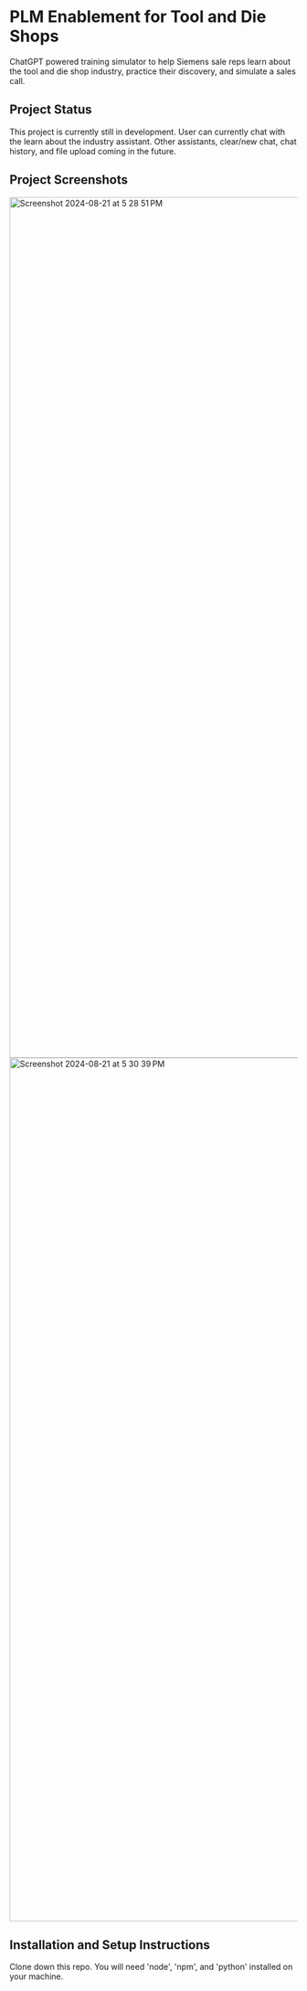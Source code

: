 # PLM Enablement for Tool and Die Shops
ChatGPT powered training simulator to help Siemens sale reps learn about the tool and die shop industry, practice their discovery, and simulate a sales call.
## Project Status
This project is currently still in development. User can currently chat with the learn about the industry assistant. Other assistants, clear/new chat, chat history, and file upload coming in the future.
## Project Screenshots
<img width="1507" alt="Screenshot 2024-08-21 at 5 28 51 PM" src="https://github.com/user-attachments/assets/7b822363-5f0c-488e-9d75-67513fbf0cc4">
<img width="1512" alt="Screenshot 2024-08-21 at 5 30 39 PM" src="https://github.com/user-attachments/assets/6e84590a-aac0-4aa8-ba3a-a19dfce36dce">

## Installation and Setup Instructions
Clone down this repo. You will need 'node', 'npm', and 'python' installed on your machine.
